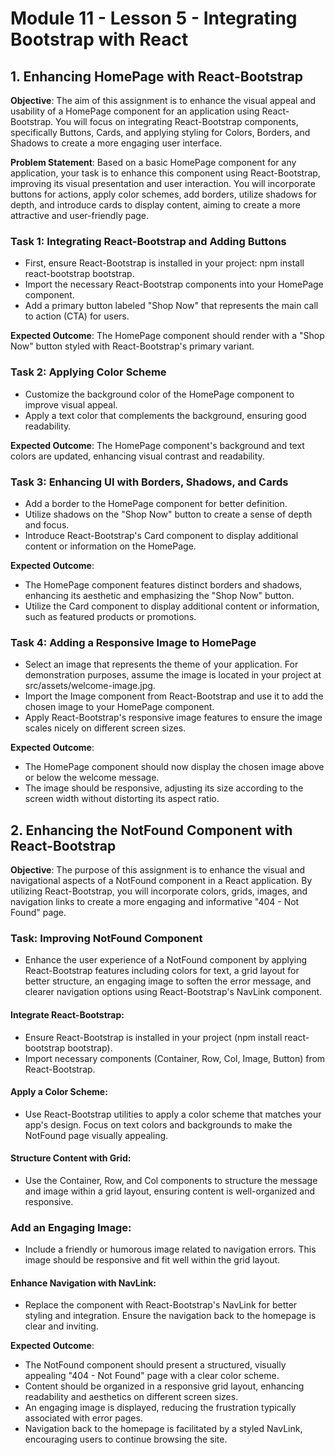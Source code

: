 # Module 11 - Lesson 5 - Integrating Bootstrap with React

## 1. Enhancing HomePage with React-Bootstrap

**Objective**: The aim of this assignment is to enhance the visual appeal and usability of a HomePage component for an application using React-Bootstrap. You will focus on integrating React-Bootstrap components, specifically Buttons, Cards, and applying styling for Colors, Borders, and Shadows to create a more engaging user interface.

**Problem Statement**: Based on a basic HomePage component for any application, your task is to enhance this component using React-Bootstrap, improving its visual presentation and user interaction. You will incorporate buttons for actions, apply color schemes, add borders, utilize shadows for depth, and introduce cards to display content, aiming to create a more attractive and user-friendly page.

### Task 1: Integrating React-Bootstrap and Adding Buttons

- First, ensure React-Bootstrap is installed in your project: npm install react-bootstrap bootstrap.
- Import the necessary React-Bootstrap components into your HomePage component.
- Add a primary button labeled "Shop Now" that represents the main call to action (CTA) for users. 

**Expected Outcome**: The HomePage component should render with a "Shop Now" button styled with React-Bootstrap's primary variant.

### Task 2: Applying Color Scheme

- Customize the background color of the HomePage component to improve visual appeal.
- Apply a text color that complements the background, ensuring good readability. 

**Expected Outcome**: The HomePage component's background and text colors are updated, enhancing visual contrast and readability.

### Task 3: Enhancing UI with Borders, Shadows, and Cards

- Add a border to the HomePage component for better definition.
- Utilize shadows on the "Shop Now" button to create a sense of depth and focus.
- Introduce React-Bootstrap's Card component to display additional content or information on the HomePage. 

**Expected Outcome**:
- The HomePage component features distinct borders and shadows, enhancing its aesthetic and emphasizing the "Shop Now" button.
- Utilize the Card component to display additional content or information, such as featured products or promotions.

### Task 4: Adding a Responsive Image to HomePage

- Select an image that represents the theme of your application. For demonstration purposes, assume the image is located in your project at src/assets/welcome-image.jpg.
- Import the Image component from React-Bootstrap and use it to add the chosen image to your HomePage component.
- Apply React-Bootstrap's responsive image features to ensure the image scales nicely on different screen sizes.

**Expected Outcome**:
- The HomePage component should now display the chosen image above or below the welcome message.
- The image should be responsive, adjusting its size according to the screen width without distorting its aspect ratio.

## 2. Enhancing the NotFound Component with React-Bootstrap

**Objective**: The purpose of this assignment is to enhance the visual and navigational aspects of a NotFound component in a React application. By utilizing React-Bootstrap, you will incorporate colors, grids, images, and navigation links to create a more engaging and informative "404 - Not Found" page.

### Task: Improving NotFound Component 

- Enhance the user experience of a NotFound component by applying React-Bootstrap features including colors for text, a grid layout for better structure, an engaging image to soften the error message, and clearer navigation options using React-Bootstrap's NavLink component.

#### Integrate React-Bootstrap:

- Ensure React-Bootstrap is installed in your project (npm install react-bootstrap bootstrap).
- Import necessary components (Container, Row, Col, Image, Button) from React-Bootstrap.

#### Apply a Color Scheme:

- Use React-Bootstrap utilities to apply a color scheme that matches your app's design. Focus on text colors and backgrounds to make the NotFound page visually appealing.

#### Structure Content with Grid:

- Use the Container, Row, and Col components to structure the message and image within a grid layout, ensuring content is well-organized and responsive.

### Add an Engaging Image:

- Include a friendly or humorous image related to navigation errors. This image should be responsive and fit well within the grid layout.

#### Enhance Navigation with NavLink:

- Replace the <Link> component with React-Bootstrap's NavLink for better styling and integration. Ensure the navigation back to the homepage is clear and inviting.

**Expected Outcome**:

- The NotFound component should present a structured, visually appealing "404 - Not Found" page with a clear color scheme.
- Content should be organized in a responsive grid layout, enhancing readability and aesthetics on different screen sizes.
- An engaging image is displayed, reducing the frustration typically associated with error pages.
- Navigation back to the homepage is facilitated by a styled NavLink, encouraging users to continue browsing the site.
